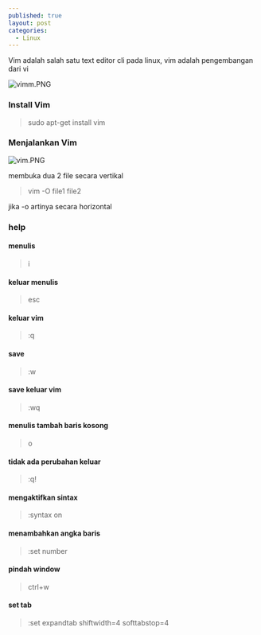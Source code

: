 ```yaml
---
published: true
layout: post
categories:
  - Linux
---
```

Vim adalah salah satu text editor cli pada linux, vim adalah pengembangan dari vi

![vimm.PNG]({{site.baseurl}}/images/vimm.PNG)

### Install Vim
> sudo apt-get install vim

### Menjalankan Vim
![vim.PNG]({{site.baseurl}}/images/vim.PNG)

membuka dua 2 file secara vertikal
> vim -O file1 file2

jika -o artinya secara horizontal

### help

#### menulis
> i

#### keluar menulis
> esc 

#### keluar vim
> :q  

#### save
> :w

#### save keluar vim
> :wq

#### menulis tambah baris kosong
> o

#### tidak ada perubahan keluar
> :q!

#### mengaktifkan sintax
> :syntax on    

####  menambahkan angka baris
> :set number

#### pindah window
> ctrl+w

#### set tab
> :set expandtab shiftwidth=4 softtabstop=4
